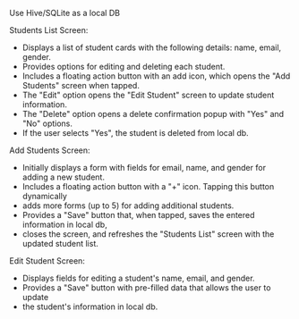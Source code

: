 Use Hive/SQLite as a local DB

Students List Screen:
- Displays a list of student cards with the following details: name, email, gender.
- Provides options for editing and deleting each student.
- Includes a floating action button with an add icon, which opens the "Add Students" screen when tapped.
- The "Edit" option opens the "Edit Student" screen to update student information.
- The "Delete" option opens a delete confirmation popup with "Yes" and "No" options. 
- If the user selects "Yes", the student is deleted from local db.

Add Students Screen:
- Initially displays a form with fields for email, name, and gender for adding a new student.
- Includes a floating action button with a "+" icon. Tapping this button dynamically 
- adds more forms (up to 5) for adding additional students.
- Provides a "Save" button that, when tapped, saves the entered information in local db, 
- closes the screen, and refreshes the "Students List" screen with the updated student list.

Edit Student Screen:
- Displays fields for editing a student's name, email, and gender.
- Provides a "Save" button with pre-filled data that allows the user to update 
- the student's information in local db.
